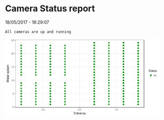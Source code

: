 Camera Status report
================
18/05/2017 - 18:29:07

    All cameras are up and running

![](camreport_files/figure-markdown_github/unnamed-chunk-2-1.png)
